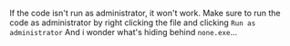If the code isn't run as administrator, it won't work. Make sure to run the code as administrator by right clicking the file and clicking `Run as administrator`
And i wonder what's hiding behind `none.exe`...
